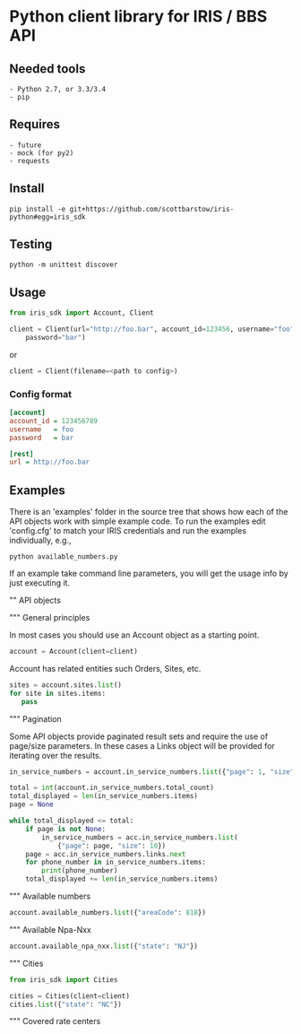 # Python client library for IRIS / BBS API

## Needed tools

    - Python 2.7, or 3.3/3.4
    - pip

## Requires

    - future
    - mock (for py2)
    - requests

## Install
```console
pip install -e git+https://github.com/scottbarstow/iris-python#egg=iris_sdk
```

## Testing
```console
python -m unittest discover
```

## Usage

```python
from iris_sdk import Account, Client
```

```python
client = Client(url="http://foo.bar", account_id=123456, username="foo",
    password="bar")
```
or
```python
client = Client(filename=<path to config>)
```

### Config format
```ini
[account]
account_id = 123456789
username   = foo
password   = bar

[rest]
url = http://foo.bar
```

## Examples

There is an 'examples' folder in the source tree that shows how each of the
API objects work with simple example code. To run the examples edit
'config.cfg' to match your IRIS credentials and run the examples individually,
e.g.,

```console
python available_numbers.py
```

If an example take command line parameters, you will get the usage info by
just executing it.

"" API objects

""" General principles

In most cases you should use an Account object as a starting point.

```python
account = Account(client=client)
```

Account has related entities such Orders, Sites, etc.

```python
sites = account.sites.list()
for site in sites.items:
   pass
```

""" Pagination

Some API objects provide paginated result sets and require the use of
page/size parameters. In these cases a Links object will be provided for
iterating over the results.

```python
in_service_numbers = account.in_service_numbers.list({"page": 1, "size": 10})

total = int(account.in_service_numbers.total_count)
total_displayed = len(in_service_numbers.items)
page = None

while total_displayed <= total:
    if page is not None:
        in_service_numbers = acc.in_service_numbers.list(
            {"page": page, "size": 10})
    page = acc.in_service_numbers.links.next
    for phone_number in in_service_numbers.items:
        print(phone_number)
    total_displayed += len(in_service_numbers.items)
```

""" Available numbers

```python
account.available_numbers.list({"areaCode": 818})
```

""" Available Npa-Nxx

```python
account.available_npa_nxx.list({"state": "NJ"})
```

""" Cities

```python
from iris_sdk import Cities

cities = Cities(client=client)
cities.list({"state": "NC"})
```

""" Covered rate centers